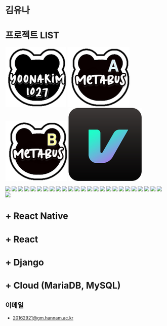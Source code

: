 # 김유나

# 프로젝트 LIST
![](https://github.com/yoonakim1027/yoonakim1027/blob/main/assets/bear_black_yoona.png?raw=true)
![](https://github.com/yoonakim1027/yoonakim1027/blob/main/metabusA.png?raw=true)
![](https://github.com/yoonakim1027/yoonakim1027/blob/main/metabusB.png?raw=true)
![](https://github.com/yoonakim1027/yoonakim1027/blob/main/virtually_logo1.png?raw=true)

<div>
<img src="https://img.shields.io/badge/Python-3776AB?style=for-the-badge&logo=Python&logoColor=white"/>
<img src="https://img.shields.io/badge/React-61DAFB?style=for-the-badge&logo=React&logoColor=black"/>  
  <img src="https://img.shields.io/badge/React Native-61DAFB?style=for-the-badge&logo=React&logoColor=black"/>  
  <img src="https://img.shields.io/badge/Django-092E20?style=for-the-badge&logo=django&logoColor=white"/>  
  <img src="https://img.shields.io/badge/JavaScript-F7DF1E?style=for-the-badge&logo=JavaScript&logoColor=white"/>  
  <img src="https://img.shields.io/badge/Typescript-3178C6?style=for-the-badge&logo=Typescript&logoColor=white"/>  
  <img src="https://img.shields.io/badge/vue-4FC08D?style=for-the-badge&logo=vuedotjs&logoColor=white"/>  
  <img src="https://img.shields.io/badge/MySQL-4479A1?style=for-the-badge&logo=mysql&logoColor=white"/>  
  <img src="https://img.shields.io/badge/MariaDB-003545?style=for-the-badge&logo=mariadb&logoColor=white"/>  
  <img src="https://img.shields.io/badge/MUI-007FFF?style=for-the-badge&logo=mui&logoColor=white"/>  
  <img src="https://img.shields.io/badge/Bootstrap-7952B3?style=for-the-badge&logo=bootstrap&logoColor=white"/>  
  <img src="https://img.shields.io/badge/Tailwind Css-06B6D4?style=for-the-badge&logo=tailwindcss&logoColor=white"/>  
  <img src="https://img.shields.io/badge/Jira-0052CC?style=for-the-badge&logo=jira&logoColor=white"/>  
  <img src="https://img.shields.io/badge/Slack-4A154B?style=for-the-badge&logo=slack&logoColor=white"/>  
  <img src="https://img.shields.io/badge/Next.js-000000?style=for-the-badge&logo=nextdotjs&logoColor=white"/>  
  <img src="https://img.shields.io/badge/CSS3-1572B6?style=for-the-badge&logo=css3&logoColor=white"/>  
  <img src="https://img.shields.io/badge/Redux-764ABC?style=for-the-badge&logo=redux&logoColor=white"/>  
  <img src="https://img.shields.io/badge/Postman-FF6C37?style=for-the-badge&logo=postman&logoColor=white"/>  
  <img src="https://img.shields.io/badge/GitLab-F05032?style=for-the-badge&logo=gitlab&logoColor=white"/>  
  <img src="https://img.shields.io/badge/Git-F05032?style=for-the-badge&logo=git&logoColor=white"/>  
  <img src="https://img.shields.io/badge/Figma-F24E1E?style=for-the-badge&logo=figma&logoColor=white"/>  
  <img src="https://img.shields.io/badge/Amazon AWS-232F3E?style=for-the-badge&logo=amazonaws&logoColor=white"/>  
  <img src="https://img.shields.io/badge/Xcode-147EFB?style=for-the-badge&logo=xcode&logoColor=white"/>  
  <img src="https://img.shields.io/badge/android studio-3DDC84?style=for-the-badge&logo=androidstudio&logoColor=white"/>  
  <img src="https://img.shields.io/badge/google admob-EA4335?style=for-the-badge&logo=googleadmob&logoColor=white"/>  
  <img src="https://img.shields.io/badge/jquery-0769AD?style=for-the-badge&logo=jquery&logoColor=white"/>  


</div>

# + React Native 
# + React
# + Django
# + Cloud (MariaDB, MySQL)

## 이메일

+ 20162921@gm.hannam.ac.kr

